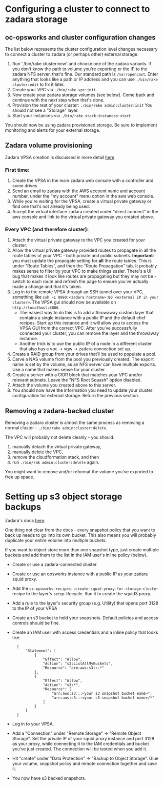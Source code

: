 # Configuring a cluster to connect to zadara storage

## oc-opsworks and cluster configuration changes

The list below represents the cluster configuration level changes necessary to
connect a cluster to zadara (or perhaps other) external storage.

1. Run './bin/rake cluster:new' and choose one of the zadara variants. If you
   don't know the path to volume you're exporting or the IP to the zadara NFS
   server, that's fine. Our standard path is `/var/opencast`.
   Enter anything that looks like a path or IP address and
   you can use `./bin/rake cluster:edit` to fix it later.
1. Create your VPC via `./bin/rake vpc:init`
1. Now create your zadara storage volumes (see below). Come back and continue
   with the next step when that's done.
1. Provision the rest of your cluster: `./bin/rake admin:cluster:init` You
   should not see a "Storage" layer.
1. Start your instances via `./bin/rake stack:instances:start`

You should now be using zadara provisioned storage. Be sure to implement
monitoring and alerts for your external storage.

## Zadara volume provisioning

Zadara VPSA creation is discussed in more detail
[here](https://support.zadarastorage.com/entries/62983384-Getting-started-with-AWS-and-Zadara-).

### First time:

1. Create the VPSA in the main zadara web console with a controller and some drives
1. Send an email to zadara with the AWS account name and account number, under
   the "my account" menu option in the aws web console.
1. While you're waiting for the VPSA, create a virtual private gateway or find one that's not already being used.
1. Accept the virtual interface zadara created under "direct connect" in the
   aws console and link to the virtual private gateway you created above.

### Every VPC (and therefore cluster):

1. Attach the virtual private gateway to the VPC you created for your cluster.
1. Allow the virtual private gateway provided routes to propagate in all the
   route tables of your VPC - both private and public subnets. **Important**: you must update the propogate setting for **all** the route tables. This is under
   "Route Tables", and then the "Route Propagation" tab. It probably makes sense
   to filter by your VPC to make things easier.  There's a UI bug that makes it
   look like routes are propagating but they may not be - switch to each route
   and refresh the page to ensure you've actually made a change and that it's taken.
1. Log in to the remote VPSA through an SSH tunnel over your VPC, something
   like `ssh -L 8080:<zadara hostname>:80 <external IP in your cluster>`. The
   VPSA gui should now be available on `http://localhost:8080`.
   * The easiest way to do this is to add a throwaway custom layer that contains a single instance
     with a public IP and the default chef recipes. Start up this instance and it
     will allow you to access the VPSA GUI from the correct VPC. After you've
     successfully connected your cluster, you can remove the layer and the
     throwaway instance.
   * Another trick is to use the public IP of a node in a different cluster that also
     has a vpc -> vgw -> zadara connection set up.
1. Create a RAID group from your drives that'll be used to populate a pool.
1. Carve a NAS volume from the pool you previously created. The export name is
   set by the volume, as an NFS server can have multiple exports. Use a name
   that makes sense for your cluster.
1. Create a server with a CIDR block that matches your VPC and/or relevant
   subnets. Leave the "NFS Root Squash" option disabled.
1. Attach the volume you created above to this server.
1. You should now have the information you need to update your
   cluster configuration for external storage. Return the previous section.

## Removing a zadara-backed cluster

Removing a zadara cluster is almost the same process as removing a normal
cluster - `./bin/rake admin:cluster:delete`.

The VPC will probably not delete cleanly - you should:

1. manually detach the virtual private gateway,
1. manually delete the VPC,
1. remove the cloudformation stack, and then
1. run `./bin/rak admin:cluster:delete` again.

You might want to remove and/or reformat the volume you've exported to free up
space.

# Setting up s3 object storage backups

Zadara's docs
[here](https://support.zadarastorage.com/entries/69891364-Setup-Backup-To-S3-B2S3-Through-a-Proxy-In-Your-AWS-VPC).

One thing not clear from the docs - every snapshot policy that you want to back
up needs to go into its own bucket. This also means you will probably
duplicate your entire volume into multiple buckets.

If you want to object store more than one snapshot type, just create multiple
buckets and add them to the list in the IAM user's inline policy (below).

* Create or use a zadara-connected cluster.
* Create or use an opsworks instance with a public IP as your zadara squid
  proxy.
* Add the `oc-opsworks-recipes::create-squid-proxy-for-storage-cluster` recipe
  to the layer's `setup` lifecycle. Run it to create the squid3 proxy.
* Add a rule to the layer's security group (e.g. Utility) that opens port 3128
  to the IP of your VPSA
* Create an s3 bucket to hold your snapshots. Default policies and access
  controls should be fine.
* Create an IAM user with access credentials and a inline policy that looks
  like:

        {
            "Statement": [
                {
                    "Effect": "Allow",
                    "Action": "s3:ListAllMyBuckets",
                    "Resource": "arn:aws:s3:::*"
                },
                {
                    "Effect": "Allow",
                    "Action": "s3:*",
                    "Resource": [
                        "arn:aws:s3:::<your s3 snapshot bucket name>",
                        "arn:aws:s3:::<your s3 snapshot bucket name>/*"
                    ]
                }
            ]
        }

* Log in to your VPSA.
* Add a "Connection" under "Remote Storage" -> "Remote Object Storage".  Set
  the private IP of your squid proxy instance and port 3128 as your proxy,
  while connecting it to the IAM credentials and bucket you've just created. The
  connection will be tested when you add it.
* Hit "create" under "Data Protection" -> "Backup to Object Storage". Glue your
  volume, snapshot policy and remote connection together and save it.
* You now have s3 backed snapshots.

